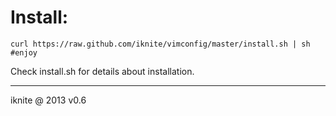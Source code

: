 # Install:
	curl https://raw.github.com/iknite/vimconfig/master/install.sh | sh
	#enjoy
Check install.sh for details about installation. 

----
iknite @ 2013
v0.6

